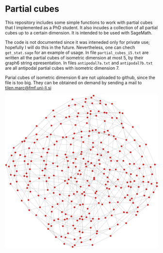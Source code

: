 # Partial cubes
This repository includes some simple functions to work with partial cubes that I implemented as a PhD student. It also incudes a collection of all partial cubes up to a certain dimension. It is intended to be used with SageMath.

The code is not documented since it was inteneded only for private use; hopefully I will do this in the future.
Nevertheless, one can chech `get_stat.sage` for an example of usage. In file `partial_cubes_i5.txt` are written
all the partial cubes of isometric dimension at most 5, by their graph6 string epresentation. In files `antipodal7a.txt` and `antipodal7b.txt` are all antipodal partial cubes with isometric dimension 7.

Parial cubes of isometric dimension 6 are not uploaded to github, since the file is too big. They can be obtained on demand by sending a mail to tilen.marc@fmf.uni-lj.si

![A partial cube](tracy_hall_graph.png)
